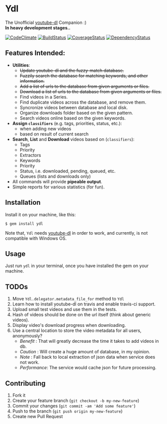 # Ydl

The Unofficial [youtube-dl](youtube-dl) Companion :)  
**In heavy development stages..**

[![CodeClimate](https://codeclimate.com/github/nikhgupta/ydl.png)](https://codeclimate.com/github/nikhgupta/ydl)
[![BuildStatus](https://travis-ci.org/nikhgupta/ydl.png?branch=develop)](https://travis-ci.org/nikhgupta/ydl)
[![CoverageStatus](https://coveralls.io/repos/nikhgupta/ydl/badge.png?branch=develop)](https://coveralls.io/r/nikhgupta/ydl?branch=develop)
[![DependencyStatus](https://gemnasium.com/nikhgupta/ydl.png)](https://gemnasium.com/nikhgupta/ydl)
<!-- add a badge for gem's version: http://badge.fury.io/for/rb -->

## Features Intended:

- **Utilities**:
	- <del>Update youtube-dl and the fuzzy-match database.</del>
	- <del>Fuzzily search the database for matching keywords, and other information.</del>
	- <del>Add a list of urls to the database from given arguments or files.</del>
    - <del>Download a list of urls to the database from given arguments or files.</del>
	- Find videos in a Series.
	- Find duplicate videos across the database, and remove them.
	- Syncronize videos between database and local disk.
	- Organize downloads folder based on the given pattern.
	- Search videos online based on the given keywords.
- **Assign `classifiers`** (e.g. tags, priorities, status, etc.):
	- when adding new videos
	- based on result of current search
- **Search**, **List** and **Download** videos based on (`classifiers`):
	- Tags
	- Priority
	- Extractors
	- Keywords
	- Priority
	- Status, i.e. downloaded, pending, queued, etc.
	- Queues (lists and downloads only)
- All commands will provide **pipeable output**.
- Simple reports for various statistics (for fun).

## Installation

Install it on your machine, like this:

    $ gem install ydl

Note that, `Ydl` needs [youtube-dl](youtube-dl) in order
to work, and currently, is not compatible with Windows OS.

## Usage

Just run `ydl` in your terminal, once you have installed the gem on your
machine.

## TODOs

1. Move `Ydl.delegator.metadata_file_for` method to `Ydl`
2. Learn how to install youtube-dl on travis and enable travis-ci support.
3. Upload small test videos and use them in the tests.
4. Hash of videos should be done on the url itself (think about generic videos).
5. Display video's download progress when downloading.
6. Use a central location to store the video metadata for all users, anonymously?
   - *Benefit*    : That will greatly decrease the time it takes to add videos in db.
   - *Caution*    : Will create a huge amount of database, in my opinion.
   - *Note*       : Fall back to local extraction of json data when service does not work.
   - *Performance*: The service would cache json for future processing.

## Contributing

1. Fork it
2. Create your feature branch (`git checkout -b my-new-feature`)
3. Commit your changes (`git commit -am 'Add some feature'`)
4. Push to the branch (`git push origin my-new-feature`)
5. Create new Pull Request


  [youtube-dl]: http://rg3.github.io/youtube-dl/
